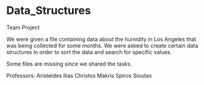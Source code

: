 # Data_Structures

Team Project

We were given a file containing data about the humidity in Los Angeles that was being collected for some months.
We were asked to create certain data structures in order to sort the data and search for specific values.

Some files are missing since we shared the tasks.

Professors: Aristeides Ilias
            Christos Makris
            Spiros Sioutas
